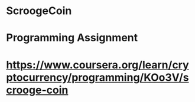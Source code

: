 # ScroogeCoin

# Programming Assignment
# https://www.coursera.org/learn/cryptocurrency/programming/KOo3V/scrooge-coin
